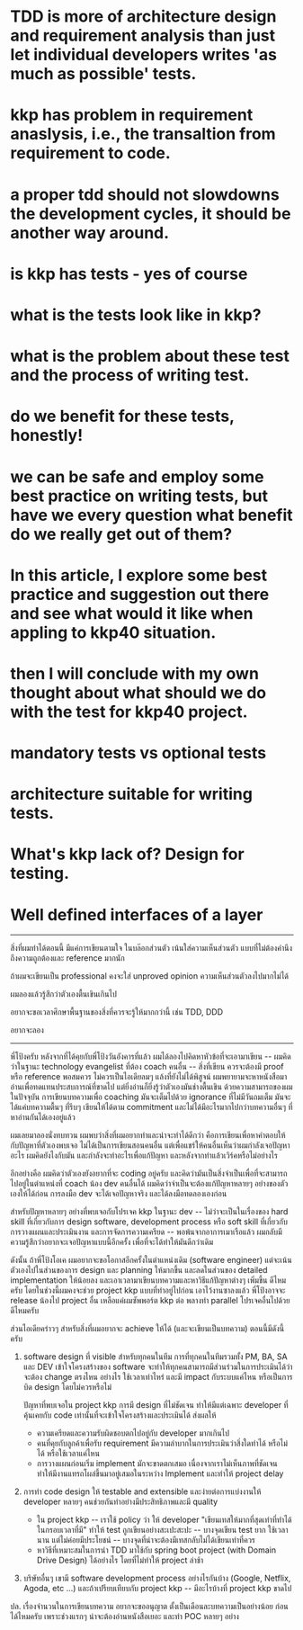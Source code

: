 # TDD is more of architecture design and requirement analysis than just let individual developers writes 'as much as possible' tests.
# kkp has problem in requirement anaslysis, i.e., the transaltion from requirement to code.

# a proper tdd should not slowdowns the development cycles, it should be another way around.

# is kkp has tests - yes of course
# what is the tests look like in kkp?
# what is the problem about these test and the process of writing test.
# do we benefit for these tests, honestly!
# we can be safe and employ some best practice on writing tests, but have we every question what benefit do we really get out of them?
# In this article, I explore some best practice and suggestion out there and see what would it like when appling to kkp40 situation.
# then I will conclude with my own thought about what should we do with the test for kkp40 project.

# mandatory tests vs optional tests
# architecture suitable for writing tests.


# What's kkp lack of? Design for testing.
# Well defined interfaces of a layer


--------------------------

สิ่งที่ผมทำได้ตอนนี้ มีแค่การเขียนตามใจ ในบล๊อกส่วนตัว เน้นใส่ความเห็นส่วนตัว แบบที่ไม่ต้องคำนึงถึงความถูกต้องและ reference มากนัก

ถ้าผมจะเขียนเป็น professional คงจะใส่ unproved opinion ความเห็นส่วนตัวลงไปมากไม่ได้ 

ผมลองแล้วรู้สึกว่าตัวเองตื้นเขินเกินไป 

อยากจะขอเวลาศึกษาพื้นฐานของสิ่งที่ควรจะรู้ให้มากกว่านี้ เช่น TDD, DDD

อยากจะลอง 

--------------------------------

พี่โป้งครับ หลังจากที่ได้คุยกับพี่โป้งวันอังคารที่แล้ว ผมได้ลองไปคิดหาหัวข้อที่จะเอามาเขียน -- ผมคิดว่าในฐานะ technology evangelist ที่ต้อง coach คนอื่น -- สิ่งที่เขียน ควรจะต้องมี proof หรือ reference พอสมควร ไม่ควรเป็นไอเดียลมๆ แล้งที่ยังไม่ได้พิสูจน์ ผมพยายามจะหาหนังสือมาอ่านเพื่อทดแทนประสบการณ์ที่ขาดไป แต่ยิ่งอ่านก็ยิ่งรู้ว่าตัวเองมันช่างตื้นเขิน ด้วยความสามารถของผมในปัจจุบัน การเขียนบทความเพื่อ coaching มันจะเต็มไปด้วย ignorance ที่ไม่มีวันถมเต็ม มันจะได้แค่บทความตื้นๆ ที่รีบๆ เขียนให้ได้ตาม commitment และไม่ได้มีอะไรมากไปกว่าบทความอื่นๆ ที่หาอ่านกันได้เองอยู่แล้ว

ผมเลยมาลองนั่งทบทวน ผมพบว่าสิ่งที่ผมอยากทำและน่าจะทำได้ดีกว่า คือการเขียนเพื่อหาคำตอบให้กับปัญหาที่ตัวเองพบเจอ ไม่ได้เป็นการเขียนสอนคนอื่น แต่เพื่อแชร์ให้คนอื่นเห็นว่าผมกำลังเจอปัญหาอะไร ผมคิดยังไงกับมัน และกำลังจะทำอะไรเพื่อแก้ปัญหา และหลังจากทำแล้วเวิร์คหรือไม่อย่างไร

อีกอย่างคือ ผมคิดว่าตัวเองยังอยากที่จะ coding อยู่ครับ และคิดว่ามันเป็นสิ่งจำเป็นเพื่อที่จะสามารถไปอยู่ในตำแหน่งที่ coach น้อง dev คนอื่นได้ ผมคิดว่าจำเป็นจะต้องแก้ปัญหาหลายๆ อย่างของตัวเองให้ได้ก่อน การลงมือ dev จะได้เจอปัญหาจริง และได้ลงมือทดลองเองก่อน

สำหรับปัญหาหลายๆ อย่างที่พบเจอกับโปรเจค kkp ในฐานะ dev -- ไม่ว่าจะเป็นในเรื่องของ hard skill ที่เกี่ยวกับการ design software, development process หรือ soft skill ที่เกี่ยวกับการวางแผนและประเมินงาน และการจัดการความเครียด -- พอพ้นจากอาการเมาเรือแล้ว ผมกลับมีความรู้สึกว่าอยากจะเจอปัญหาแบบนี้อีกครั้ง เพื่อที่จะได้ทำให้มันดีกว่าเดิม 

ดังนั้น ถ้าพี่โป้งโอเค ผมอยากจะขอโอกาสอีกครั้งในตำแหน่งเดิม (software engineer) แต่จะเน้นตัวเองไปในส่วนของการ design และ planning ให้มากขึ้น และลดในส่วนของ detailed implementation ให้น้อยลง และเอาเวลามาเขียนบทความและหาวิธีแก้ปัญหาต่างๆ เพิ่มขึ้น ดีไหมครับ โดยในช่วงนี้ผมคงจะช่วย   project kkp แบบที่ทำอยู่ไปก่อน เอาไว้งานซาลงแล้ว พี่โป้งอาจจะ release น้องไป project อื่น เหลือแค่ผมซัพพอร์ต kkp ต่อ พลางทำ parallel โปรเจคอื่นไปด้วย ดีไหมครับ

ส่วนไอเดียคร่าวๆ สำหรับสิ่งที่ผมอยากจะ achieve ให้ได้ (และจะเขียนเป็นบทความ) ตอนนี้มีดังนี้ครับ

1. software design ที่ visible สำหรับทุกคนในทีม
    การที่ทุกคนในทีมรวมทั้ง PM, BA, SA และ DEV เข้าใจโครงสร้างของ software จะทำให้ทุกคนสามารถมีส่วนร่วมในการประเมินได้ว่าจะต้อง change ตรงไหน อย่างไร ใช้เวลาเท่าไหร่ และมี impact กับระบบแค่ไหน หรือเป็นการบิด design โดยไม่ควรหรือไม่

    ปัญหาที่พบเจอใน project kkp การมี design ที่ไม่ชัดเจน ทำให้มีแต่เฉพาะ developer ที่คุ้นเคยกับ code เท่านั้นที่จะเข้าใจโครงสร้างและประเมินได้ ส่งผลให้
    
    - ความเครียดและความรับผิดชอบตกไปอยู่กับ developer มากเกินไป 
    - คนที่คุยกับลูกค้าเพื่อรับ requirement มีความลำบากในการประเมินว่าสิ่งใดทำได้ หรือไม่ได้ หรือใช้เวลาแค่ไหน
    - การวางแผนก่อนเริ่ม implement มักจะขาดตกเสมอ เนื่องจากเราไม่เห็นภาพที่ชัดเจน ทำให้มีงานแทรถโผล่ขึ้นมาอยู่เสมอในระหว่าง Implement และทำให้ project delay

2. การทำ code design ให้ testable and extensible และง่ายต่อการแบ่งงานให้ developer หลายๆ คนช่วยกันทำอย่างมีประสิทธิภาพและมี quality
    - ใน project kkp -- เราใช้ policy ว่า ให้ developer "เขียนเทสให้มากที่สุดเท่าที่ทำได้ในกรอบเวลาที่มี" ทำให้ test ถูกเขียนอย่างสะเปะสะปะ -- บางจุดเขียน test ยาก ใช้เวลานาน แต่ไม่ค่อยมีประโยชน์ -- บางจุดที่น่าจะต้องมีเทสกลับไม่ได้เขียนเท่าที่ควร
    - หาวิธีที่เหมาะสมในการนำ TDD มาใช้กับ spring boot project (with Domain Drive Design) ได้อย่างไร โดยที่ไม่ทำให้ project ล่าช้า
  
3. บริษัทอื่นๆ เขามี software development process อย่างไรกันบ้าง (Google, Netflix, Agoda, etc ...) และถ้าเปรียบเทียบกับ project kkp -- มีอะไรบ้างที่ project kkp ขาดไป

ปล. เรื่องจำนวนในการเขียนบทความ อยากจะขออนุญาต ตั้งเป็นเดือนละบทความเป็นอย่างน้อย ก่อนได้ไหมครับ เพราะช่วงแรกๆ น่าจะต้องอ่านหนังสือเยอะ และทำ POC หลายๆ อย่าง 